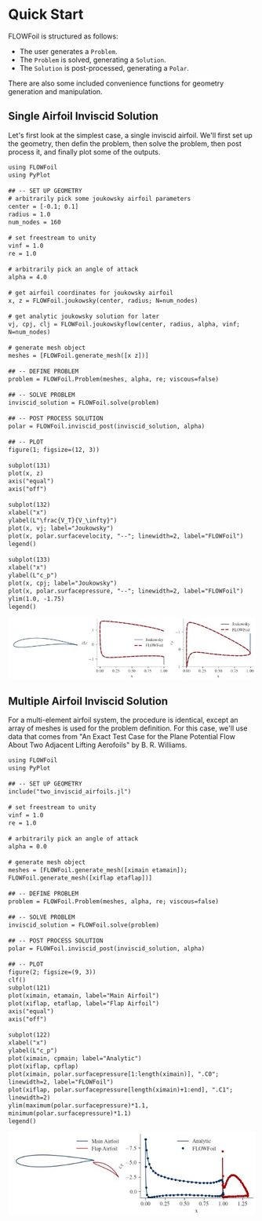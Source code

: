 # Quick Start

FLOWFoil is structured as follows:
 - The user generates a `Problem`.
 - The `Problem` is solved, generating a `Solution`.
 - The `Solution` is post-processed, generating a `Polar`.

There are also some included convenience functions for geometry generation and manipulation.

## Single Airfoil Inviscid Solution

Let's first look at the simplest case, a single inviscid airfoil.
We'll first set up the geometry, then defin the problem, then solve the problem, then post process it, and finally plot some of the outputs.

```@example
using FLOWFoil
using PyPlot

## -- SET UP GEOMETRY
# arbitrarily pick some joukowsky airfoil parameters
center = [-0.1; 0.1]
radius = 1.0
num_nodes = 160

# set freestream to unity
vinf = 1.0
re = 1.0

# arbitrarily pick an angle of attack
alpha = 4.0

# get airfoil coordinates for joukowsky airfoil
x, z = FLOWFoil.joukowsky(center, radius; N=num_nodes)

# get analytic joukowsky solution for later
vj, cpj, clj = FLOWFoil.joukowskyflow(center, radius, alpha, vinf; N=num_nodes)

# generate mesh object
meshes = [FLOWFoil.generate_mesh([x z])]

## -- DEFINE PROBLEM
problem = FLOWFoil.Problem(meshes, alpha, re; viscous=false)

## -- SOLVE PROBLEM
inviscid_solution = FLOWFoil.solve(problem)

## -- POST PROCESS SOLUTION
polar = FLOWFoil.inviscid_post(inviscid_solution, alpha)

## -- PLOT
figure(1; figsize=(12, 3))

subplot(131)
plot(x, z)
axis("equal")
axis("off")

subplot(132)
xlabel("x")
ylabel(L"\frac{V_T}{V_\infty}")
plot(x, vj; label="Joukowsky")
plot(x, polar.surfacevelocity, "--"; linewidth=2, label="FLOWFoil")
legend()

subplot(133)
xlabel("x")
ylabel(L"c_p")
plot(x, cpj; label="Joukowsky")
plot(x, polar.surfacepressure, "--"; linewidth=2, label="FLOWFoil")
ylim(1.0, -1.75)
legend()
```

![](joukowsky.jpg)



## Multiple Airfoil Inviscid Solution

For a multi-element airfoil system, the procedure is identical, except an array of meshes is used for the problem definition.
For this case, we'll use data that comes from "An Exact Test Case for the Plane Potential Flow About Two Adjacent Lifting Aerofoils" by B. R. Williams.

```@example
using FLOWFoil
using PyPlot

## -- SET UP GEOMETRY
include("two_inviscid_airfoils.jl")

# set freestream to unity
vinf = 1.0
re = 1.0

# arbitrarily pick an angle of attack
alpha = 0.0

# generate mesh object
meshes = [FLOWFoil.generate_mesh([ximain etamain]); FLOWFoil.generate_mesh([xiflap etaflap])]

## -- DEFINE PROBLEM
problem = FLOWFoil.Problem(meshes, alpha, re; viscous=false)

## -- SOLVE PROBLEM
inviscid_solution = FLOWFoil.solve(problem)

## -- POST PROCESS SOLUTION
polar = FLOWFoil.inviscid_post(inviscid_solution, alpha)

## -- PLOT
figure(2; figsize=(9, 3))
clf()
subplot(121)
plot(ximain, etamain, label="Main Airfoil")
plot(xiflap, etaflap, label="Flap Airfoil")
axis("equal")
axis("off")

subplot(122)
xlabel("x")
ylabel(L"c_p")
plot(ximain, cpmain; label="Analytic")
plot(xiflap, cpflap)
plot(ximain, polar.surfacepressure[1:length(ximain)], ".C0"; linewidth=2, label="FLOWFoil")
plot(xiflap, polar.surfacepressure[length(ximain)+1:end], ".C1"; linewidth=2)
ylim(maximum(polar.surfacepressure)*1.1, minimum(polar.surfacepressure)*1.1)
legend()
```

![](two_inviscid_airfoils.jpg)
